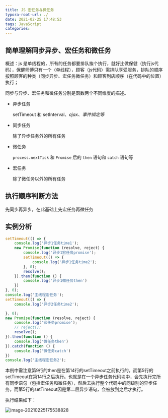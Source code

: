 ```yaml
---
title: JS 宏任务与微任务
typora-root-url: ./
date: 2021-02-25 17:48:53
tags: JavaScript
categories:
---
```


## 简单理解同步异步、宏任务和微任务

概述：js 是单线程的，所有的任务都要排队挨个执行，就好比做保健（执行js代码），保健师傅只有一个（单线程），顾客（js代码）需排队享受服务，排队的顺序按照顾客的种类（同步异步、宏任务微任务）和顾客到店顺序（在代码中的位置）执行；

同步与异步、宏任务和微任务分别是函数两个不同维度的描述。

- 异步任务

  setTimeout 和 setInterval、*ajax、事件绑定等*

- 同步任务

  除了异步任务外的所有任务

- 微任务

  `process.nextTick` 和 `Promise` 后的 `then` 语句和 `catch` 语句等

- 宏任务

  除了微任务以外的所有任务 

## 执行顺序判断方法

先同步再异步，在此基础上先宏任务再微任务

## 实例分析

```javascript
setTimeout(() => {
    console.log('异步1任务time1');
    new Promise(function (resolve, reject) {
        console.log('异步1宏任务promise');
        setTimeout(() => {
            console.log('异步1任务time2');
        }, 0);
        resolve();
    }).then(function () {
        console.log('异步1微任务then')
    })
}, 0);
console.log('主线程宏任务');
setTimeout(() => {
    console.log('异步2任务time2');

}, 0);
new Promise(function (resolve, reject) {
    console.log('宏任务promise');
    // reject();
    resolve();
}).then(function () {
    console.log('微任务then')
}).catch(function () {
    console.log('微任务catch')
})
console.log('主线程宏任务2');
```

本例中需注意第9行的then是在第14行的setTimeout之前执行的，而第5行的setTimeout在第14行之后执行。也就是在一个异步任务代码块中，会先执行完所有同步语句（包括宏任务和微任务），然后去执行整个代码中的同级别的异步任务，而第5行的setTimeout因是第二层异步语句，会被放到之后才执行。

执行结果如下：

![image-20210225175538828](image-20210225175538828.png)
